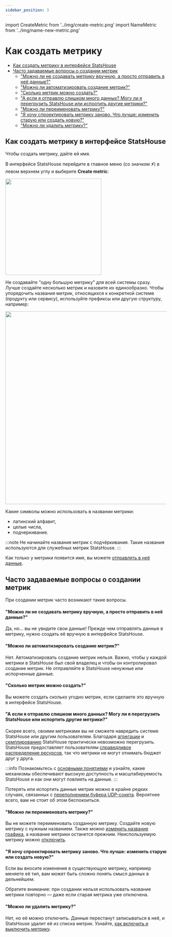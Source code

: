 ```yaml
---
sidebar_position: 3
---
```

import CreateMetric from '../img/create-metric.png'
import NameMetric from '../img/name-new-metric.png'

# Как создать метрику

<!-- TOC -->
* [Как создать метрику в интерфейсе StatsHouse](#как-создать-метрику-в-интерфейсе-statshouse)
* [Часто задаваемые вопросы о создании метрик](#часто-задаваемые-вопросы-о-создании-метрик)
    * ["Можно ли не создавать метрику вручную, а просто отправить в неё данные?"](#можно-ли-не-создавать-метрику-вручную-а-просто-отправить-в-неё-данные)
    * ["Можно ли автоматизировать создание метрик?"](#можно-ли-автоматизировать-создание-метрик)
    * ["Сколько метрик можно создать?"](#сколько-метрик-можно-создать)
    * ["А если я отправлю слишком много данных? Могу ли я перегрузить StatsHouse или испортить другие метрики?"](#а-если-я-отправлю-слишком-много-данных-могу-ли-я-перегрузить-statshouse-или-испортить-другие-метрики)
    * ["Можно ли переименовать метрику?"](#можно-ли-переименовать-метрику)
    * ["Я хочу спроектировать метрику заново. Что лучше: изменить старую или создать новую?"](#я-хочу-спроектировать-метрику-заново-что-лучше-изменить-старую-или-создать-новую)
    * ["Можно ли удалить метрику?"](#можно-ли-удалить-метрику)
<!-- TOC -->

## Как создать метрику в интерфейсе StatsHouse

Чтобы создать метрику, дайте ей имя.

В интерфейсе StatsHouse перейдите в главное меню (со значком **⚡**) в левом верхнем углу и выберите **Create metric**:

<img src={CreateMetric} width="300"/>

Не создавайте "одну большую метрику" для всей системы сразу.
Лучше создайте несколько метрик и назовите их единообразно. Чтобы упорядочить названия метрик, относящихся к 
конкретной системе (продукту или сервису), используйте префиксы или другую структуру, например:

<img src={NameMetric} width="600"/>

Какие символы можно использовать в названии метрики:
* латинский алфавит,
* целые числа,
* подчеркивание.

:::note
Не начинайте названия метрик с подчёркивания. Такие названия используются для служебных метрик StatsHouse.
:::

Как только у метрики появится имя, вы можете [отправлять в неё данные](send-data.md).

## Часто задаваемые вопросы о создании метрик

При создании метрик часто возникают такие вопросы.

#### "Можно ли не создавать метрику вручную, а просто отправить в неё данные?"

Да, но... вы не увидите свои данные! Прежде чем отправлять данные в метрику, нужно создать её
вручную в интерфейсе StatsHouse.

#### "Можно ли автоматизировать создание метрик?"

Нет. Автоматизировать создание метрик нельзя. Важно, чтобы у каждой метрики в StatsHouse был свой владелец и чтобы 
он контролировал создание метрик. Не отправляйте в StatsHouse ненужные или испорченные данные.

#### "Сколько метрик можно создать?"

Вы можете создать сколько угодно метрик, если сделаете это вручную в интерфейсе StatsHouse.

#### "А если я отправлю слишком много данных? Могу ли я перегрузить StatsHouse или испортить другие метрики?"

Скорее всего, своими метриками вы не сможете навредить системе StatsHouse или другим пользователям. Благодаря 
[агрегации](../overview/concepts.md#агрегация) и [семплированию](../overview/concepts.md#семплирование) StatsHouse
практически невозможно перегрузить.
StatsHouse предоставляет пользователям [справедливое распределение ресурсов](../overview/concepts.md#справедливое-распределение-ресурсов),
так что метрики не могут отнимать бюджет друг у друга.

:::info
Познакомьтесь с [основными понятиями](../overview/concepts.md) и узнайте, какие механизмы обеспечивают высокую 
доступность и масштабируемость StatsHouse и как они могут повлиять на данные.
:::

Потерять или испортить данные метрик можно в крайне редких случаях, связанных с
[переполнением буфера UDP-сокета](send-data.md#без-использования-клиентских-библиотек).
Вероятнее всего, вам не стоит об этом беспокоиться.

#### "Можно ли переименовать метрику?"

Вы не можете переименовать созданную метрику. Создайте новую метрику с нужным названием. Также можно
[изменить название графика](view-graph.md#2--название-графика), а название метрики останется прежним.
Неиспользуемую метрику можно [отключить](edit-metrics.md#отключение-метрики).

#### "Я хочу спроектировать метрику заново. Что лучше: изменить старую или создать новую?"

Если вы вносите изменения в существующую метрику, например меняете её тип, вам может быть сложно понять смысл данных 
в дельнейшем.

Обратите внимание: при создании нельзя использовать название метрики повторно — даже если старая метрика уже отключена.

#### "Можно ли удалить метрику?"

Нет, но её можно отключить. Данные перестанут записываться в неё, и StatsHouse удалит её из списка метрик.
Узнайте, [как включить и выключить метрику](edit-metrics.md#отключение-метрики).

